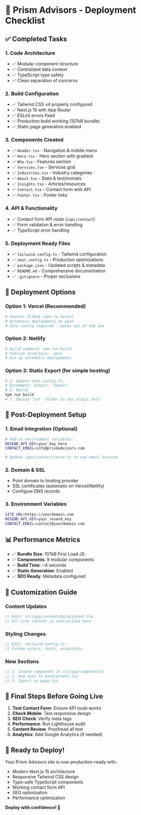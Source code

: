 # 🚀 Prism Advisors - Deployment Checklist

## ✅ Completed Tasks

### 1. **Code Architecture**

- ✅ Modular component structure
- ✅ Centralized data context
- ✅ TypeScript type safety
- ✅ Clean separation of concerns

### 2. **Build Configuration**

- ✅ Tailwind CSS v4 properly configured
- ✅ Next.js 15 with App Router
- ✅ ESLint errors fixed
- ✅ Production build working (107kB bundle)
- ✅ Static page generation enabled

### 3. **Components Created**

- ✅ `Header.tsx` - Navigation & mobile menu
- ✅ `Hero.tsx` - Hero section with gradient
- ✅ `Why.tsx` - Features section
- ✅ `Services.tsx` - Services grid
- ✅ `Industries.tsx` - Industry categories
- ✅ `About.tsx` - Stats & testimonials
- ✅ `Insights.tsx` - Articles/resources
- ✅ `Contact.tsx` - Contact form with API
- ✅ `Footer.tsx` - Footer links

### 4. **API & Functionality**

- ✅ Contact form API route (`/api/contact`)
- ✅ Form validation & error handling
- ✅ TypeScript error handling

### 5. **Deployment Ready Files**

- ✅ `tailwind.config.ts` - Tailwind configuration
- ✅ `next.config.ts` - Production optimizations
- ✅ `package.json` - Updated scripts & metadata
- ✅ `README.md` - Comprehensive documentation
- ✅ `.gitignore` - Proper exclusions

## 🎯 Deployment Options

### Option 1: Vercel (Recommended)

```bash
# Connect GitHub repo to Vercel
# Automatic deployments on push
# Zero config required - works out of the box
```

### Option 2: Netlify

```bash
# Build command: npm run build
# Publish directory: .next
# Set up automatic deployments
```

### Option 3: Static Export (for simple hosting)

```bash
# 1. Update next.config.ts:
# Uncomment: output: 'export'
# 2. Build:
npm run build
# 3. Deploy 'out' folder to any static host
```

## 🔧 Post-Deployment Setup

### 1. **Email Integration** (Optional)

```bash
# Add to environment variables:
RESEND_API_KEY=your_key_here
CONTACT_EMAIL=info@prismadvisors.com

# Update /api/contact/route.ts to use email service
```

### 2. **Domain & SSL**

- Point domain to hosting provider
- SSL certificates (automatic on Vercel/Netlify)
- Configure DNS records

### 3. **Environment Variables**

```bash
SITE_URL=https://yourdomain.com
RESEND_API_KEY=your_resend_key
CONTACT_EMAIL=contact@yourdomain.com
```

## 📊 Performance Metrics

- ✅ **Bundle Size**: 107kB First Load JS
- ✅ **Components**: 9 modular components
- ✅ **Build Time**: ~4 seconds
- ✅ **Static Generation**: Enabled
- ✅ **SEO Ready**: Metadata configured

## 🎨 Customization Guide

### Content Updates

```typescript
// Edit: src/app/context/DataContext.tsx
// All site content is centralized here
```

### Styling Changes

```typescript
// Edit: tailwind.config.ts
// Custom colors, fonts, animations
```

### New Sections

```typescript
// 1. Create component in src/app/components/
// 2. Add data to DataContext.tsx
// 3. Import in page.tsx
```

## 🚨 Final Steps Before Going Live

1. **Test Contact Form**: Ensure API route works
2. **Check Mobile**: Test responsive design
3. **SEO Check**: Verify meta tags
4. **Performance**: Run Lighthouse audit
5. **Content Review**: Proofread all text
6. **Analytics**: Add Google Analytics (if needed)

## 🎉 Ready to Deploy!

Your Prism Advisors site is now production-ready with:

- Modern Next.js 15 architecture
- Responsive Tailwind CSS design
- Type-safe TypeScript components
- Working contact form API
- SEO optimization
- Performance optimization

**Deploy with confidence! 🚀**
